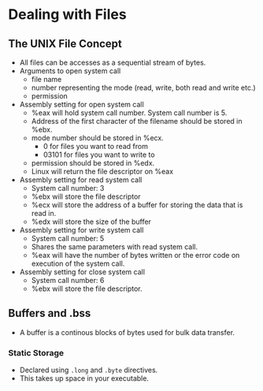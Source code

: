 # Dealing with Files

## The UNIX File Concept

* All files can be accesses as a sequential stream of bytes.
* Arguments to open system call
  - file name
  - number representing the mode (read, write, both read and write etc.)
  - permission
* Assembly setting for open system call
  - %eax will hold system call number. System call number is 5.
  - Address of the first character of the filename should be stored in %ebx.
  - mode number should be stored in %ecx.
    - 0 for files you want to read from
    - 03101 for files you want to write to
  - permission should be stored in %edx.
  - Linux will return the file descriptor on %eax
* Assembly setting for read system call
  - System call number: 3
  - %ebx will store the file descriptor
  - %ecx will store the address of a buffer for storing the data that is read in.
  - %edx will store the size of the buffer
* Assembly setting for write system call
  - System call number: 5
  - Shares the same parameters with read system call.
  - %eax will have the number of bytes written or the error code on execution of the system call.
* Assembly setting for close system call
  - System call number: 6
  - %ebx will store the file descriptor.

## Buffers and .bss

* A buffer is a continous blocks of bytes used for bulk data transfer.

### Static Storage

* Declared using `.long` and `.byte` directives.
* This takes up space in your executable.


